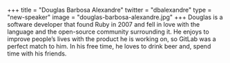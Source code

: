 +++
title = "Douglas Barbosa Alexandre"
twitter = "dbalexandre"
type = "new-speaker"
image = "douglas-barbosa-alexandre.jpg"
+++
Douglas is a software developer that found Ruby in 2007 and fell in love with the language and the open-source community surrounding it. He enjoys to improve people’s lives with the product he is working on, so GitLab was a perfect match to him. In his free time, he loves to drink beer and, spend time with his friends.